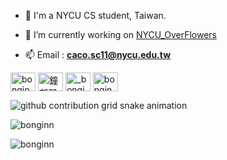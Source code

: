 - 📖 I'm a NYCU CS student, Taiwan.

- 🔭 I’m currently working on [NYCU_OverFlowers](https://github.com/Kai-0530/NYCU_OverFlowers)

- 📫 Email : **caco.sc11@nycu.edu.tw**


<p align="left">
<a href="https://kaggle.com/bonginn" target="blank"><img align="center" src="https://raw.githubusercontent.com/rahuldkjain/github-profile-readme-generator/master/src/images/icons/Social/kaggle.svg" alt="bonginn" height="30" width="40" /></a>
<a href="https://www.facebook.com/profile.php?id=100007331499275&mibextid=kFxxJD" target="blank"><img align="center" src="https://raw.githubusercontent.com/rahuldkjain/github-profile-readme-generator/master/src/images/icons/Social/facebook.svg" alt="鐘邦郡" height="30" width="40" /></a>
<a href="https://instagram.com/_bongin_" target="blank"><img align="center" src="https://raw.githubusercontent.com/rahuldkjain/github-profile-readme-generator/master/src/images/icons/Social/instagram.svg" alt="_bongin_" height="30" width="40" /></a>
<a href="https://codeforces.com/profile/bonginn" target="blank"><img align="center" src="https://raw.githubusercontent.com/rahuldkjain/github-profile-readme-generator/master/src/images/icons/Social/codeforces.svg" alt="bonginn" height="30" width="40" /></a>
</p>
<picture>
  <source media="(prefers-color-scheme: dark)" srcset="https://raw.githubusercontent.com/bonginn/bonginn/output/github-contribution-grid-snake-dark.svg">
  <source media="(prefers-color-scheme: light)" srcset="https://raw.githubusercontent.com/bonginn/bonginn/output/github-contribution-grid-snake.svg">
  <img alt="github contribution grid snake animation" src="https://raw.githubusercontent.com/bonginn/bonginn/output/github-contribution-grid-snake.svg">
</picture>

<p>&nbsp;<img align="left" src="https://github-readme-stats.vercel.app/api?username=bonginn&show_icons=true&locale=en&theme=tokyonight" alt="bonginn" /></p>

<p><img align="left" src="https://github-readme-stats.vercel.app/api/top-langs?username=bonginn&show_icons=true&locale=en&layout=compact" alt="bonginn" /></p>
